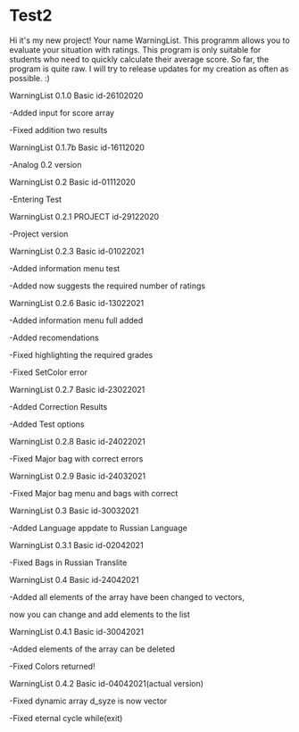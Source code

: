 # Test2

Hi it's my new project! Your name WarningList. 
This programm allows you to evaluate your situation with ratings. 
This program is only suitable for students who need to quickly calculate their average score. So far, the program is quite raw. 
I will try to release updates for my creation as often as possible. :)

WarningList 0.1.0 Basic id-26102020

-Added input for score array

-Fixed addition two results 

WarningList 0.1.7b Basic id-16112020

-Analog 0.2 version

WarningList 0.2 Basic id-01112020

-Entering Test

WarningList 0.2.1 PROJECT id-29122020

-Project version

WarningList 0.2.3 Basic id-01022021

-Added information menu test

-Added now suggests the required number of ratings 

WarningList 0.2.6 Basic id-13022021

-Added information menu full added

-Added recomendations

-Fixed highlighting the required grades

-Fixed SetColor error 

WarningList 0.2.7 Basic id-23022021

-Added Correction Results

-Added Test options

WarningList 0.2.8 Basic id-24022021

-Fixed Major bag with correct errors 

WarningList 0.2.9 Basic id-24032021

-Fixed Major bag menu and bags with correct

WarningList 0.3 Basic id-30032021

-Added Language appdate to Russian Language

WarningList 0.3.1 Basic id-02042021

-Fixed Bags in Russian Translite

WarningList 0.4 Basic id-24042021

-Added all elements of the array have been changed to vectors, 

now you can change and add elements to the list 

WarningList 0.4.1 Basic id-30042021

-Added elements of the array can be deleted

-Fixed Colors returned!

WarningList 0.4.2 Basic id-04042021(actual version)

-Fixed dynamic array d_syze is now vector

-Fixed eternal cycle while(exit)
